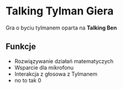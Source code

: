 # Talking Tylman Giera
Gra o byciu tylmanem oparta na **Talking Ben**

## Funkcje

 - Rozwiązywanie działań matematyczych
 - Wsparcie dla mikrofonu
 - Interakcja z głosowa z Tylmanem
 - no to tak 0
